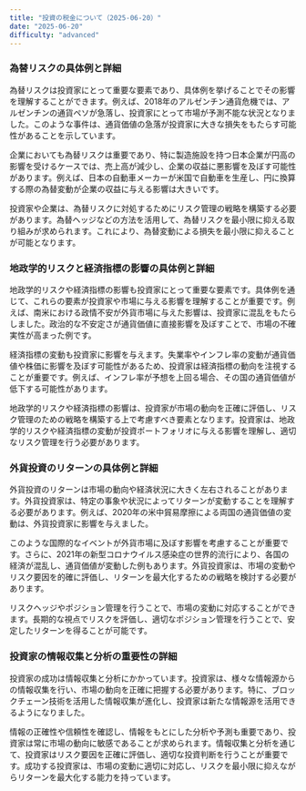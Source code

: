 ```yaml
---
title: "投資の税金について（2025-06-20）"
date: "2025-06-20"
difficulty: "advanced"
---
```


### 為替リスクの具体例と詳細

為替リスクは投資家にとって重要な要素であり、具体例を挙げることでその影響を理解することができます。例えば、2018年のアルゼンチン通貨危機では、アルゼンチンの通貨ペソが急落し、投資家にとって市場が予測不能な状況となりました。このような事件は、通貨価値の急落が投資家に大きな損失をもたらす可能性があることを示しています。

企業においても為替リスクは重要であり、特に製造施設を持つ日本企業が円高の影響を受けるケースでは、売上高が減少し、企業の収益に悪影響を及ぼす可能性があります。例えば、日本の自動車メーカーが米国で自動車を生産し、円に換算する際の為替変動が企業の収益に与える影響は大きいです。

投資家や企業は、為替リスクに対処するためにリスク管理の戦略を構築する必要があります。為替ヘッジなどの方法を活用して、為替リスクを最小限に抑える取り組みが求められます。これにより、為替変動による損失を最小限に抑えることが可能となります。

### 地政学的リスクと経済指標の影響の具体例と詳細

地政学的リスクや経済指標の影響も投資家にとって重要な要素です。具体例を通じて、これらの要素が投資家や市場に与える影響を理解することが重要です。例えば、南米における政情不安が外貨市場に与えた影響は、投資家に混乱をもたらしました。政治的な不安定さが通貨価値に直接影響を及ぼすことで、市場の不確実性が高まった例です。

経済指標の変動も投資家に影響を与えます。失業率やインフレ率の変動が通貨価値や株価に影響を及ぼす可能性があるため、投資家は経済指標の動向を注視することが重要です。例えば、インフレ率が予想を上回る場合、その国の通貨価値が低下する可能性があります。

地政学的リスクや経済指標の影響は、投資家が市場の動向を正確に評価し、リスク管理のための戦略を構築する上で考慮すべき要素となります。投資家は、地政学的リスクや経済指標の変動が投資ポートフォリオに与える影響を理解し、適切なリスク管理を行う必要があります。

### 外貨投資のリターンの具体例と詳細

外貨投資のリターンは市場の動向や経済状況に大きく左右されることがあります。外貨投資家は、特定の事象や状況によってリターンが変動することを理解する必要があります。例えば、2020年の米中貿易摩擦による両国の通貨価値の変動は、外貨投資家に影響を与えました。

このような国際的なイベントが外貨市場に及ぼす影響を考慮することが重要です。さらに、2021年の新型コロナウイルス感染症の世界的流行により、各国の経済が混乱し、通貨価値が変動した例もあります。外貨投資家は、市場の変動やリスク要因を的確に評価し、リターンを最大化するための戦略を検討する必要があります。

リスクヘッジやポジション管理を行うことで、市場の変動に対応することができます。長期的な視点でリスクを評価し、適切なポジション管理を行うことで、安定したリターンを得ることが可能です。

### 投資家の情報収集と分析の重要性の詳細

投資家の成功は情報収集と分析にかかっています。投資家は、様々な情報源からの情報収集を行い、市場の動向を正確に把握する必要があります。特に、ブロックチェーン技術を活用した情報収集が進化し、投資家は新たな情報源を活用できるようになりました。

情報の正確性や信頼性を確認し、情報をもとにした分析や予測も重要であり、投資家は常に市場の動向に敏感であることが求められます。情報収集と分析を通じて、投資家はリスク要因を正確に評価し、適切な投資判断を行うことが重要です。成功する投資家は、市場の変動に適切に対応し、リスクを最小限に抑えながらリターンを最大化する能力を持っています。
